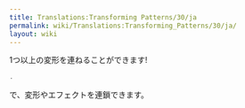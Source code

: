 ```yaml
---
title: Translations:Transforming Patterns/30/ja
permalink: wiki/Translations:Transforming_Patterns/30/ja/
layout: wiki
---
```


1つ以上の変形を連ねることができます!

``` haskell
.
```

で、変形やエフェクトを連鎖できます。
